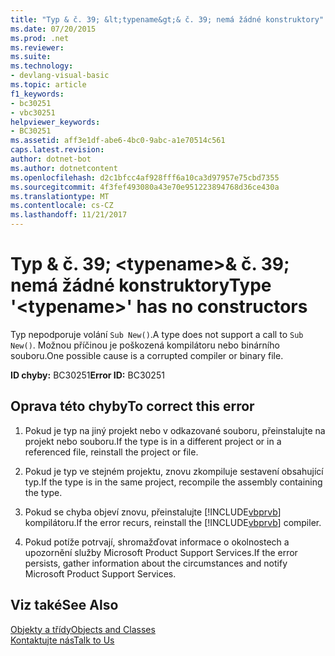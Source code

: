 ```yaml
---
title: "Typ & č. 39; &lt;typename&gt;& č. 39; nemá žádné konstruktory"
ms.date: 07/20/2015
ms.prod: .net
ms.reviewer: 
ms.suite: 
ms.technology:
- devlang-visual-basic
ms.topic: article
f1_keywords:
- bc30251
- vbc30251
helpviewer_keywords:
- BC30251
ms.assetid: aff3e1df-abe6-4bc0-9abc-a1e70514c561
caps.latest.revision: 
author: dotnet-bot
ms.author: dotnetcontent
ms.openlocfilehash: d2c1bfcc4af928fff6a10ca3d97957e75cbd7355
ms.sourcegitcommit: 4f3fef493080a43e70e951223894768d36ce430a
ms.translationtype: MT
ms.contentlocale: cs-CZ
ms.lasthandoff: 11/21/2017
---
```

# <a name="type-39lttypenamegt39-has-no-constructors"></a><span data-ttu-id="847a9-102">Typ & č. 39; &lt;typename&gt;& č. 39; nemá žádné konstruktory</span><span class="sxs-lookup"><span data-stu-id="847a9-102">Type &#39;&lt;typename&gt;&#39; has no constructors</span></span>
<span data-ttu-id="847a9-103">Typ nepodporuje volání `Sub New()`.</span><span class="sxs-lookup"><span data-stu-id="847a9-103">A type does not support a call to `Sub New()`.</span></span> <span data-ttu-id="847a9-104">Možnou příčinou je poškozená kompilátoru nebo binárního souboru.</span><span class="sxs-lookup"><span data-stu-id="847a9-104">One possible cause is a corrupted compiler or binary file.</span></span>  
  
 <span data-ttu-id="847a9-105">**ID chyby:** BC30251</span><span class="sxs-lookup"><span data-stu-id="847a9-105">**Error ID:** BC30251</span></span>  
  
## <a name="to-correct-this-error"></a><span data-ttu-id="847a9-106">Oprava této chyby</span><span class="sxs-lookup"><span data-stu-id="847a9-106">To correct this error</span></span>  
  
1.  <span data-ttu-id="847a9-107">Pokud je typ na jiný projekt nebo v odkazované souboru, přeinstalujte na projekt nebo souboru.</span><span class="sxs-lookup"><span data-stu-id="847a9-107">If the type is in a different project or in a referenced file, reinstall the project or file.</span></span>  
  
2.  <span data-ttu-id="847a9-108">Pokud je typ ve stejném projektu, znovu zkompiluje sestavení obsahující typ.</span><span class="sxs-lookup"><span data-stu-id="847a9-108">If the type is in the same project, recompile the assembly containing the type.</span></span>  
  
3.  <span data-ttu-id="847a9-109">Pokud se chyba objeví znovu, přeinstalujte [!INCLUDE[vbprvb](~/includes/vbprvb-md.md)] kompilátoru.</span><span class="sxs-lookup"><span data-stu-id="847a9-109">If the error recurs, reinstall the [!INCLUDE[vbprvb](~/includes/vbprvb-md.md)] compiler.</span></span>  
  
4.  <span data-ttu-id="847a9-110">Pokud potíže potrvají, shromažďovat informace o okolnostech a upozornění služby Microsoft Product Support Services.</span><span class="sxs-lookup"><span data-stu-id="847a9-110">If the error persists, gather information about the circumstances and notify Microsoft Product Support Services.</span></span>  
  
## <a name="see-also"></a><span data-ttu-id="847a9-111">Viz také</span><span class="sxs-lookup"><span data-stu-id="847a9-111">See Also</span></span>  
 [<span data-ttu-id="847a9-112">Objekty a třídy</span><span class="sxs-lookup"><span data-stu-id="847a9-112">Objects and Classes</span></span>](../../../visual-basic/programming-guide/language-features/objects-and-classes/index.md)  
 [<span data-ttu-id="847a9-113">Kontaktujte nás</span><span class="sxs-lookup"><span data-stu-id="847a9-113">Talk to Us</span></span>](/visualstudio/ide/talk-to-us)
